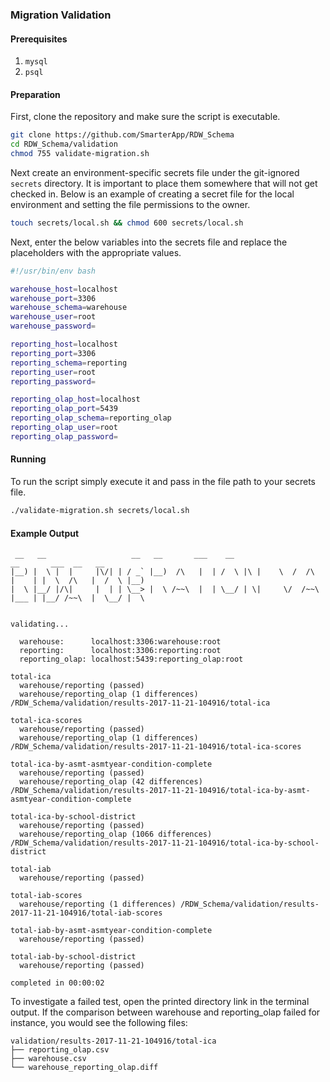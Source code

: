### Migration Validation

#### Prerequisites
1. `mysql`
1. `psql`

#### Preparation
First, clone the repository and make sure the script is executable.
```bash
git clone https://github.com/SmarterApp/RDW_Schema
cd RDW_Schema/validation
chmod 755 validate-migration.sh
``` 
Next create an environment-specific secrets file under the git-ignored `secrets` directory.
It is important to place them somewhere that will not get checked in.
Below is an example of creating a secret file for the local environment and setting the file permissions to the owner.
```bash
touch secrets/local.sh && chmod 600 secrets/local.sh
```
Next, enter the below variables into the secrets file and replace the placeholders with the appropriate values.
```bash
#!/usr/bin/env bash

warehouse_host=localhost
warehouse_port=3306
warehouse_schema=warehouse
warehouse_user=root
warehouse_password=

reporting_host=localhost
reporting_port=3306
reporting_schema=reporting
reporting_user=root
reporting_password=

reporting_olap_host=localhost
reporting_olap_port=5439
reporting_olap_schema=reporting_olap
reporting_olap_user=root
reporting_olap_password=
```
#### Running
To run the script simply execute it and pass in the file path to your secrets file.
```bash
./validate-migration.sh secrets/local.sh
```
#### Example Output
```
 __   __                   __   __       ___    __                            __       ___  __   __  
|__) |  \ |  |     |\/| | / _` |__)  /\   |  | /  \ |\ |    \  /  /\  |    | |  \  /\   |  /  \ |__) 
|  \ |__/ |/\|     |  | | \__> |  \ /~~\  |  | \__/ | \|     \/  /~~\ |___ | |__/ /~~\  |  \__/ |  \ 


validating...

  warehouse:      localhost:3306:warehouse:root
  reporting:      localhost:3306:reporting:root
  reporting_olap: localhost:5439:reporting_olap:root

total-ica
  warehouse/reporting (passed)
  warehouse/reporting_olap (1 differences) /RDW_Schema/validation/results-2017-11-21-104916/total-ica

total-ica-scores
  warehouse/reporting (passed)
  warehouse/reporting_olap (1 differences) /RDW_Schema/validation/results-2017-11-21-104916/total-ica-scores

total-ica-by-asmt-asmtyear-condition-complete
  warehouse/reporting (passed)
  warehouse/reporting_olap (42 differences) /RDW_Schema/validation/results-2017-11-21-104916/total-ica-by-asmt-asmtyear-condition-complete

total-ica-by-school-district
  warehouse/reporting (passed)
  warehouse/reporting_olap (1066 differences) /RDW_Schema/validation/results-2017-11-21-104916/total-ica-by-school-district

total-iab
  warehouse/reporting (passed)

total-iab-scores
  warehouse/reporting (1 differences) /RDW_Schema/validation/results-2017-11-21-104916/total-iab-scores

total-iab-by-asmt-asmtyear-condition-complete
  warehouse/reporting (passed)

total-iab-by-school-district
  warehouse/reporting (passed)

completed in 00:00:02
```
To investigate a failed test, open the printed directory link in the terminal output.
If the comparison between warehouse and reporting_olap failed for instance, you would see the following files:
```
validation/results-2017-11-21-104916/total-ica
├── reporting_olap.csv
├── warehouse.csv
└── warehouse_reporting_olap.diff
```
